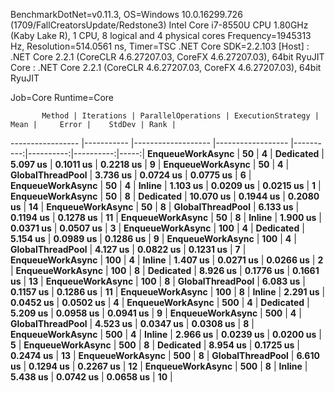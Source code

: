 
BenchmarkDotNet=v0.11.3, OS=Windows 10.0.16299.726 (1709/FallCreatorsUpdate/Redstone3)
Intel Core i7-8550U CPU 1.80GHz (Kaby Lake R), 1 CPU, 8 logical and 4 physical cores
Frequency=1945313 Hz, Resolution=514.0561 ns, Timer=TSC
.NET Core SDK=2.2.103
  [Host] : .NET Core 2.2.1 (CoreCLR 4.6.27207.03, CoreFX 4.6.27207.03), 64bit RyuJIT
  Core   : .NET Core 2.2.1 (CoreCLR 4.6.27207.03, CoreFX 4.6.27207.03), 64bit RyuJIT

Job=Core  Runtime=Core  

           Method | Iterations | ParallelOperations | ExecutionStrategy |      Mean |     Error |    StdDev | Rank |
----------------- |----------- |------------------- |------------------ |----------:|----------:|----------:|-----:|
 **EnqueueWorkAsync** |         **50** |                  **4** |         **Dedicated** |  **5.097 us** | **0.1011 us** | **0.2218 us** |    **9** |
 **EnqueueWorkAsync** |         **50** |                  **4** |  **GlobalThreadPool** |  **3.736 us** | **0.0724 us** | **0.0775 us** |    **6** |
 **EnqueueWorkAsync** |         **50** |                  **4** |            **Inline** |  **1.103 us** | **0.0209 us** | **0.0215 us** |    **1** |
 **EnqueueWorkAsync** |         **50** |                  **8** |         **Dedicated** | **10.070 us** | **0.1944 us** | **0.2080 us** |   **14** |
 **EnqueueWorkAsync** |         **50** |                  **8** |  **GlobalThreadPool** |  **6.133 us** | **0.1194 us** | **0.1278 us** |   **11** |
 **EnqueueWorkAsync** |         **50** |                  **8** |            **Inline** |  **1.900 us** | **0.0371 us** | **0.0507 us** |    **3** |
 **EnqueueWorkAsync** |        **100** |                  **4** |         **Dedicated** |  **5.154 us** | **0.0989 us** | **0.1286 us** |    **9** |
 **EnqueueWorkAsync** |        **100** |                  **4** |  **GlobalThreadPool** |  **4.127 us** | **0.0822 us** | **0.1231 us** |    **7** |
 **EnqueueWorkAsync** |        **100** |                  **4** |            **Inline** |  **1.407 us** | **0.0271 us** | **0.0266 us** |    **2** |
 **EnqueueWorkAsync** |        **100** |                  **8** |         **Dedicated** |  **8.926 us** | **0.1776 us** | **0.1661 us** |   **13** |
 **EnqueueWorkAsync** |        **100** |                  **8** |  **GlobalThreadPool** |  **6.083 us** | **0.1157 us** | **0.1286 us** |   **11** |
 **EnqueueWorkAsync** |        **100** |                  **8** |            **Inline** |  **2.291 us** | **0.0452 us** | **0.0502 us** |    **4** |
 **EnqueueWorkAsync** |        **500** |                  **4** |         **Dedicated** |  **5.209 us** | **0.0958 us** | **0.0941 us** |    **9** |
 **EnqueueWorkAsync** |        **500** |                  **4** |  **GlobalThreadPool** |  **4.523 us** | **0.0347 us** | **0.0308 us** |    **8** |
 **EnqueueWorkAsync** |        **500** |                  **4** |            **Inline** |  **2.966 us** | **0.0239 us** | **0.0200 us** |    **5** |
 **EnqueueWorkAsync** |        **500** |                  **8** |         **Dedicated** |  **8.954 us** | **0.1725 us** | **0.2474 us** |   **13** |
 **EnqueueWorkAsync** |        **500** |                  **8** |  **GlobalThreadPool** |  **6.610 us** | **0.1294 us** | **0.2267 us** |   **12** |
 **EnqueueWorkAsync** |        **500** |                  **8** |            **Inline** |  **5.438 us** | **0.0742 us** | **0.0658 us** |   **10** |

